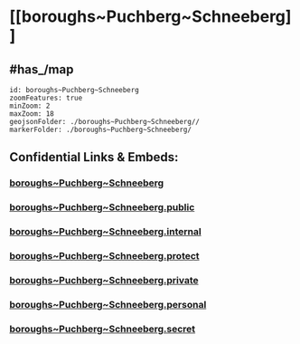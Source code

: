 # [[boroughs~Puchberg~Schneeberg]] 

## #has_/map  



```leaflet
id: boroughs~Puchberg~Schneeberg
zoomFeatures: true 
minZoom: 2 
maxZoom: 18
geojsonFolder: ./boroughs~Puchberg~Schneeberg//
markerFolder: ./boroughs~Puchberg~Schneeberg/
```


## Confidential Links & Embeds: 

### [boroughs~Puchberg~Schneeberg](/_Standards/Earth/Continent/Europe/Europe~Central/Austria/Austrias_States/Niederösterreich/counties~NÖ/Neunkirchen/cities~Neunkirchen/Puchberg~Schneeberg/boroughs~Puchberg~Schneeberg.md) 

### [boroughs~Puchberg~Schneeberg.public](/_public/Earth/Continent/Europe/Europe~Central/Austria/Austrias_States/Niederösterreich/counties~NÖ/Neunkirchen/cities~Neunkirchen/Puchberg~Schneeberg/boroughs~Puchberg~Schneeberg.public.md) 

### [boroughs~Puchberg~Schneeberg.internal](/_internal/Earth/Continent/Europe/Europe~Central/Austria/Austrias_States/Niederösterreich/counties~NÖ/Neunkirchen/cities~Neunkirchen/Puchberg~Schneeberg/boroughs~Puchberg~Schneeberg.internal.md) 

### [boroughs~Puchberg~Schneeberg.protect](/_protect/Earth/Continent/Europe/Europe~Central/Austria/Austrias_States/Niederösterreich/counties~NÖ/Neunkirchen/cities~Neunkirchen/Puchberg~Schneeberg/boroughs~Puchberg~Schneeberg.protect.md) 

### [boroughs~Puchberg~Schneeberg.private](/_private/Earth/Continent/Europe/Europe~Central/Austria/Austrias_States/Niederösterreich/counties~NÖ/Neunkirchen/cities~Neunkirchen/Puchberg~Schneeberg/boroughs~Puchberg~Schneeberg.private.md) 

### [boroughs~Puchberg~Schneeberg.personal](/_personal/Earth/Continent/Europe/Europe~Central/Austria/Austrias_States/Niederösterreich/counties~NÖ/Neunkirchen/cities~Neunkirchen/Puchberg~Schneeberg/boroughs~Puchberg~Schneeberg.personal.md) 

### [boroughs~Puchberg~Schneeberg.secret](/_secret/Earth/Continent/Europe/Europe~Central/Austria/Austrias_States/Niederösterreich/counties~NÖ/Neunkirchen/cities~Neunkirchen/Puchberg~Schneeberg/boroughs~Puchberg~Schneeberg.secret.md)

